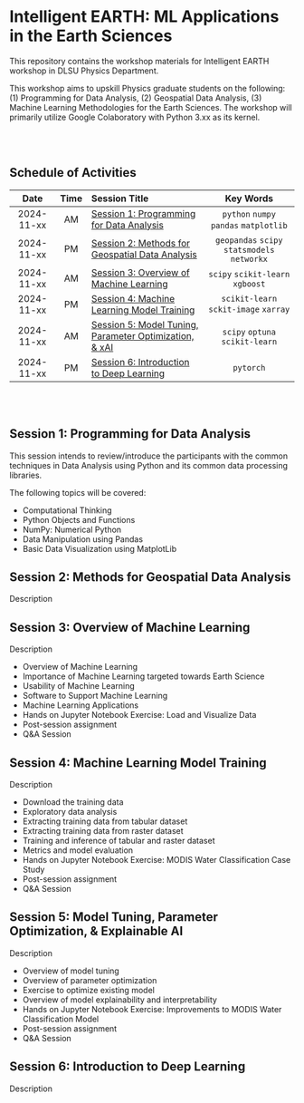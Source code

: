 # Intelligent EARTH: ML Applications in the Earth Sciences
This repository contains the workshop materials for Intelligent EARTH workshop in DLSU Physics Department. 

This workshop aims to upskill Physics graduate students on the following: (1) Programming for Data Analysis, (2) Geospatial Data Analysis, (3) Machine Learning Methodologies for the Earth Sciences. The workshop will primarily utilize Google Colaboratory with Python 3.xx as its kernel.

<br> </br>

## Schedule of Activities

| Date | Time | Session Title | Key Words |
| :---: | :---: | :--- |  :---: |
| 2024-11-xx | AM | [Session 1: Programming for Data Analysis](https://github.com/castred/Intelligent-EARTH/tree/main/session-1) | `python` `numpy` `pandas` `matplotlib` |
| 2024-11-xx | PM | [Session 2: Methods for Geospatial Data Analysis](https://github.com/castred/Intelligent-EARTH/tree/main/session-2) | `geopandas` `scipy` `statsmodels` `networkx` |
| 2024-11-xx | AM | [Session 3: Overview of Machine Learning](https://github.com/castred/Intelligent-EARTH/tree/main/session-3) | `scipy` `scikit-learn` `xgboost` |
| 2024-11-xx | PM | [Session 4: Machine Learning Model Training](https://github.com/castred/Intelligent-EARTH/tree/main/session-4) |  `scikit-learn` `sckit-image` `xarray`  |
| 2024-11-xx | AM | [Session 5: Model Tuning, Parameter Optimization, & xAI](https://github.com/castred/Intelligent-EARTH/tree/main/session-5) | `scipy` `optuna` `scikit-learn` |
| 2024-11-xx | PM | [Session 6: Introduction to Deep Learning](https://github.com/castred/Intelligent-EARTH/tree/main/session-6) | `pytorch` |

<br> </br>

## Session 1: Programming for Data Analysis
This session intends to review/introduce the participants with the common techniques in Data Analysis using Python and its common data processing libraries.

The following topics will be covered:
* Computational Thinking
* Python Objects and Functions
* NumPy: Numerical Python
* Data Manipulation using Pandas
* Basic Data Visualization using MatplotLib

## Session 2: Methods for Geospatial Data Analysis
Description

## Session 3: Overview of Machine Learning
Description

* Overview of Machine Learning
* Importance of Machine Learning targeted towards Earth Science
* Usability of Machine Learning
* Software to Support Machine Learning
* Machine Learning Applications
* Hands on Jupyter Notebook Exercise: Load and Visualize Data
* Post-session assignment
* Q&A Session

## Session 4: Machine Learning Model Training
Description

* Download the training data
* Exploratory data analysis
* Extracting training data from tabular dataset
* Extracting training data from raster dataset
* Training and inference of tabular and raster dataset
* Metrics and model evaluation
* Hands on Jupyter Notebook Exercise: MODIS Water Classification Case Study
* Post-session assignment
* Q&A Session

## Session 5: Model Tuning, Parameter Optimization, & Explainable AI
Description

* Overview of model tuning
* Overview of parameter optimization
* Exercise to optimize existing model
* Overview of model explainability and interpretability
* Hands on Jupyter Notebook Exercise: Improvements to MODIS Water Classification Model
* Post-session assignment
* Q&A Session

## Session 6: Introduction to Deep Learning
Description
